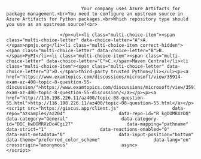 <p class="card-text">
							
								Your company uses Azure Artifacts for package management.<br>You need to configure an upstream source in Azure Artifacts for Python packages.<br>Which repository type should you use as an upstream source?<br>
							
						</p><ul><li class="multi-choice-item"><span class="multi-choice-letter" data-choice-letter="A">A.</span>npmjs.org</li><li class="multi-choice-item correct-hidden"><span class="multi-choice-letter" data-choice-letter="B">B.</span>PyPI</li><li class="multi-choice-item"><span class="multi-choice-letter" data-choice-letter="C">C.</span>Maven Central</li><li class="multi-choice-item"><span class="multi-choice-letter" data-choice-letter="D">D.</span>third-party trusted Python</li></ul><p><a href="https://www.examtopics.com/discussions/microsoft/view/35914-exam-az-400-topic-8-question-55-discussion/">https://www.examtopics.com/discussions/microsoft/view/35914-exam-az-400-topic-8-question-55-discussion/</a></p><p><a href="http://116.198.226.11/az400/topic-08-question-55.html">http://116.198.226.11/az400/topic-08-question-55.html</a></p><script src="https://giscus.app/client.js"                    data-repo="azsamples/az204"                    data-repo-id="R_kgDOMRXzDQ"                    data-category="General"                    data-category-id="DIC_kwDOMRXzDc4Cgi27"                    data-mapping="pathname"                    data-strict="1"                    data-reactions-enabled="0"                    data-emit-metadata="0"                    data-input-position="bottom"                    data-theme="preferred_color_scheme"                    data-lang="en"                    crossorigin="anonymous"                    async>                    </script>